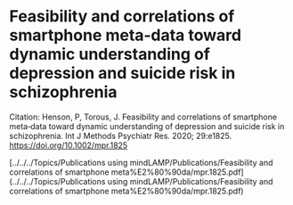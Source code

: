 # Feasibility and correlations of smartphone meta‐data toward dynamic understanding of depression and suicide risk in schizophrenia

Citation: Henson, P, Torous, J. Feasibility and correlations of smartphone meta‐data toward dynamic understanding of depression and suicide risk in schizophrenia. Int J Methods Psychiatr Res. 2020; 29:e1825. https://doi.org/10.1002/mpr.1825

[../../../Topics/Publications using mindLAMP/Publications/Feasibility and correlations of smartphone meta%E2%80%90da/mpr.1825.pdf](../../../Topics/Publications using mindLAMP/Publications/Feasibility and correlations of smartphone meta%E2%80%90da/mpr.1825.pdf)